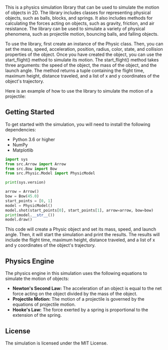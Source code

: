 This is a physics simulation library that can be used to simulate the motion of objects in 2D. The library includes classes for representing physical objects, such as balls, blocks, and springs. It also includes methods for calculating the forces acting on objects, such as gravity, friction, and air resistance. The library can be used to simulate a variety of physical phenomena, such as projectile motion, bouncing balls, and falling objects.

To use the library, first create an instance of the Physic class. Then, you can set the mass, speed, acceleration, position, radius, color, state, and collision properties of the object. Once you have created the object, you can use the start_flight() method to simulate its motion. The start_flight() method takes three arguments: the speed of the object, the mass of the object, and the launch angle. The method returns a tuple containing the flight time, maximum height, distance traveled, and a list of x and y coordinates of the object's trajectory.

Here is an example of how to use the library to simulate the motion of a projectile:

## Getting Started

To get started with the simulation, you will need to install the following dependencies:

* Python 3.6 or higher
* NumPy
* Matplotlib

```py
import sys
from src.Arrow import Arrow
from src.Bow import Bow
from src.Physic.Model import PhysicModel

print(sys.version)

arrow = Arrow()
bow = Bow(45.0)
start_points = [0, 1]
model = PhysicModel()
model.shot(start_points[0], start_points[1], arrow=arrow, bow=bow)
print(model.__str__())
model.draw()
```

This code will create a Physic object and set its mass, speed, and launch angle. Then, it will start the simulation and print the results. The results will include the flight time, maximum height, distance traveled, and a list of x and y coordinates of the object's trajectory.

## Physics Engine

The physics engine in this simulation uses the following equations to simulate the motion of objects:

* **Newton's Second Law:** The acceleration of an object is equal to the net force acting on the object divided by the mass of the object.
* **Projectile Motion:** The motion of a projectile is governed by the equations of projectile motion.
* **Hooke's Law:** The force exerted by a spring is proportional to the extension of the spring.

## License

The simulation is licensed under the MIT License.